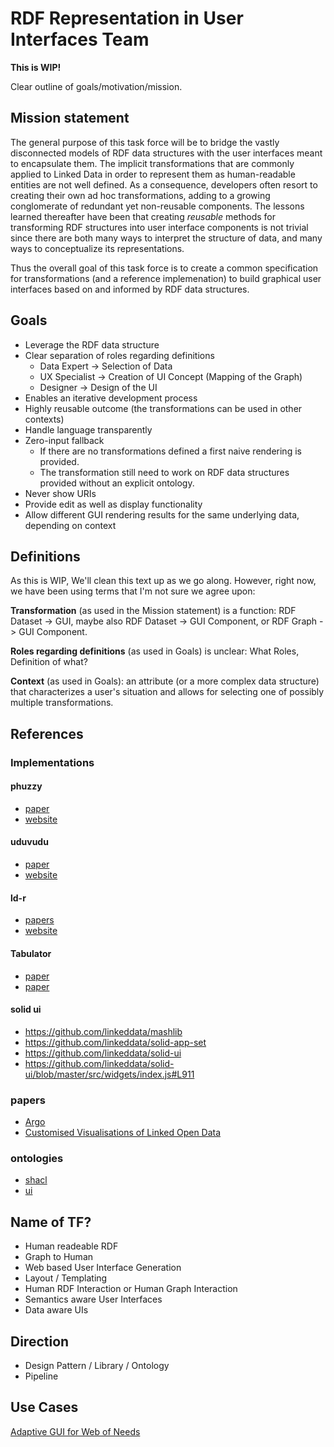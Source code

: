 # RDF Representation in User Interfaces Team

**This is WIP!**

Clear outline of goals/motivation/mission.

## Mission statement
The general purpose of this task force will be to bridge the vastly disconnected models of RDF data structures with the user interfaces meant to encapsulate them. The implicit transformations that are commonly applied to Linked Data in order to represent them as human-readable entities are not well defined. As a consequence, developers often resort to creating their own ad hoc transformations, adding to a growing conglomerate of redundant yet non-reusable components. The lessons learned thereafter have been that creating *reusable* methods for transforming RDF structures into user interface components is not trivial since there are both many ways to interpret the structure of data, and many ways to conceptualize its representations. 

Thus the overall goal of this task force is to create a common specification for transformations (and a reference implemenation) to build graphical user interfaces based on and informed by RDF data structures.

## Goals
- Leverage the RDF data structure
- Clear separation of roles regarding definitions
  - Data Expert -> Selection of Data
  - UX Specialist -> Creation of UI Concept (Mapping of the Graph)
  - Designer -> Design of the UI
- Enables an iterative development process
- Highly reusable outcome (the transformations can be used in other contexts)
- Handle language transparently
- Zero-input fallback
  - If there are no transformations defined a first naive rendering is provided.
  - The transformation still need to work on RDF data structures provided without an explicit ontology.
- Never show URIs
- Provide edit as well as display functionality
- Allow different GUI rendering results for the same underlying data, depending on context


## Definitions
As this is WIP, We'll clean this text up as we go along. However, right now, we have been using terms that I'm not sure we agree upon:

**Transformation** (as used in the Mission statement) is a  function: RDF Dataset -> GUI, maybe also RDF Dataset -> GUI Component, or RDF Graph -> GUI Component.

**Roles regarding definitions** (as used in Goals) is unclear: What Roles, Definition of what?

**Context** (as used in Goals): an attribute (or a more complex data structure) that characterizes a user's situation and allows for selecting one of possibly multiple transformations.

## References

### Implementations
#### phuzzy
* [paper](http://geog.ucsb.edu/~regalia/paper/voila2017.pdf)
* [website](http://phuzzy.link/)
#### uduvudu
* [paper](https://exascale.info/assets/pdf/uduvudu.pdf)
* [website](http://uduvudu.org)
#### ld-r
* [papers](http://research.ld-r.org)
* [website](http://ld-r.org/)

#### Tabulator
* [paper](https://pdfs.semanticscholar.org/fc88/f4d34e2a7e43fe8ffdb22dfcc2193a912c23.pdf?_ga=2.159102202.1111079707.1518835681-2059549870.1518835681)
* [paper](http://events.linkeddata.org/ldow2008/papers/11-berners-lee-hollenbach-tabulator-redux.pdf)

#### solid ui
* https://github.com/linkeddata/mashlib
* https://github.com/linkeddata/solid-app-set
* https://github.com/linkeddata/solid-ui
* https://github.com/linkeddata/solid-ui/blob/master/src/widgets/index.js#L911

### papers
* [Argo](http://ceur-ws.org/Vol-135/paper8.pdf)
* [Customised Visualisations of Linked Open Data](http://ceur-ws.org/Vol-1947/paper03.pdf)

### ontologies
* [shacl](https://www.w3.org/TR/shacl/)
* [ui](http://www.w3.org/ns/ui#)

## Name of TF?
  - Human readeable RDF
  - Graph to Human
  - Web based User Interface Generation 
  - Layout / Templating
  - Human RDF Interaction or Human Graph Interaction
  - Semantics aware User Interfaces
  - Data aware UIs

## Direction
  - Design Pattern / Library / Ontology
  - Pipeline


## Use Cases
[Adaptive GUI for Web of Needs](usecase_won.md)



